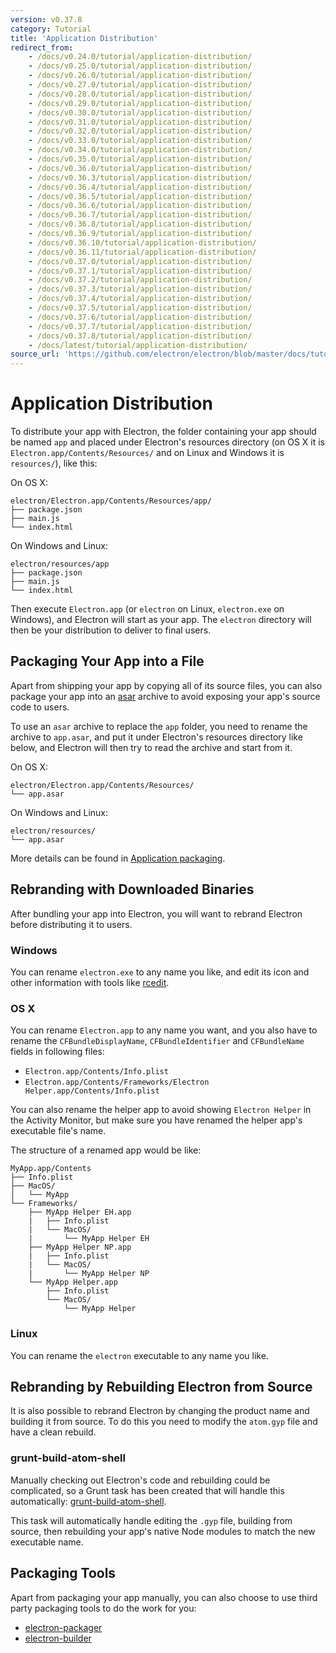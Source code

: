 ```yaml
---
version: v0.37.8
category: Tutorial
title: 'Application Distribution'
redirect_from:
    - /docs/v0.24.0/tutorial/application-distribution/
    - /docs/v0.25.0/tutorial/application-distribution/
    - /docs/v0.26.0/tutorial/application-distribution/
    - /docs/v0.27.0/tutorial/application-distribution/
    - /docs/v0.28.0/tutorial/application-distribution/
    - /docs/v0.29.0/tutorial/application-distribution/
    - /docs/v0.30.0/tutorial/application-distribution/
    - /docs/v0.31.0/tutorial/application-distribution/
    - /docs/v0.32.0/tutorial/application-distribution/
    - /docs/v0.33.0/tutorial/application-distribution/
    - /docs/v0.34.0/tutorial/application-distribution/
    - /docs/v0.35.0/tutorial/application-distribution/
    - /docs/v0.36.0/tutorial/application-distribution/
    - /docs/v0.36.3/tutorial/application-distribution/
    - /docs/v0.36.4/tutorial/application-distribution/
    - /docs/v0.36.5/tutorial/application-distribution/
    - /docs/v0.36.6/tutorial/application-distribution/
    - /docs/v0.36.7/tutorial/application-distribution/
    - /docs/v0.36.8/tutorial/application-distribution/
    - /docs/v0.36.9/tutorial/application-distribution/
    - /docs/v0.36.10/tutorial/application-distribution/
    - /docs/v0.36.11/tutorial/application-distribution/
    - /docs/v0.37.0/tutorial/application-distribution/
    - /docs/v0.37.1/tutorial/application-distribution/
    - /docs/v0.37.2/tutorial/application-distribution/
    - /docs/v0.37.3/tutorial/application-distribution/
    - /docs/v0.37.4/tutorial/application-distribution/
    - /docs/v0.37.5/tutorial/application-distribution/
    - /docs/v0.37.6/tutorial/application-distribution/
    - /docs/v0.37.7/tutorial/application-distribution/
    - /docs/v0.37.8/tutorial/application-distribution/
    - /docs/latest/tutorial/application-distribution/
source_url: 'https://github.com/electron/electron/blob/master/docs/tutorial/application-distribution.md'
---
```


# Application Distribution

To distribute your app with Electron, the folder containing your app should be
named `app` and placed under Electron's resources directory (on OS X it is
`Electron.app/Contents/Resources/` and on Linux and Windows it is `resources/`),
like this:

On OS X:

```text
electron/Electron.app/Contents/Resources/app/
├── package.json
├── main.js
└── index.html
```

On Windows and Linux:

```text
electron/resources/app
├── package.json
├── main.js
└── index.html
```

Then execute `Electron.app` (or `electron` on Linux, `electron.exe` on Windows),
and Electron will start as your app. The `electron` directory will then be
your distribution to deliver to final users.

## Packaging Your App into a File

Apart from shipping your app by copying all of its source files, you can also
package your app into an [asar](https://github.com/atom/asar) archive to avoid
exposing your app's source code to users.

To use an `asar` archive to replace the `app` folder, you need to rename the
archive to `app.asar`, and put it under Electron's resources directory like
below, and Electron will then try to read the archive and start from it.

On OS X:

```text
electron/Electron.app/Contents/Resources/
└── app.asar
```

On Windows and Linux:

```text
electron/resources/
└── app.asar
```

More details can be found in [Application packaging](http://electron.atom.io/docs/tutorial/application-packaging).

## Rebranding with Downloaded Binaries

After bundling your app into Electron, you will want to rebrand Electron
before distributing it to users.

### Windows

You can rename `electron.exe` to any name you like, and edit its icon and other
information with tools like [rcedit](https://github.com/atom/rcedit).

### OS X

You can rename `Electron.app` to any name you want, and you also have to rename
the `CFBundleDisplayName`, `CFBundleIdentifier` and `CFBundleName` fields in
following files:

* `Electron.app/Contents/Info.plist`
* `Electron.app/Contents/Frameworks/Electron Helper.app/Contents/Info.plist`

You can also rename the helper app to avoid showing `Electron Helper` in the
Activity Monitor, but make sure you have renamed the helper app's executable
file's name.

The structure of a renamed app would be like:

```
MyApp.app/Contents
├── Info.plist
├── MacOS/
│   └── MyApp
└── Frameworks/
    ├── MyApp Helper EH.app
    |   ├── Info.plist
    |   └── MacOS/
    |       └── MyApp Helper EH
    ├── MyApp Helper NP.app
    |   ├── Info.plist
    |   └── MacOS/
    |       └── MyApp Helper NP
    └── MyApp Helper.app
        ├── Info.plist
        └── MacOS/
            └── MyApp Helper
```

### Linux

You can rename the `electron` executable to any name you like.

## Rebranding by Rebuilding Electron from Source

It is also possible to rebrand Electron by changing the product name and
building it from source. To do this you need to modify the `atom.gyp` file and
have a clean rebuild.

### grunt-build-atom-shell

Manually checking out Electron's code and rebuilding could be complicated, so
a Grunt task has been created that will handle this automatically:
[grunt-build-atom-shell](https://github.com/paulcbetts/grunt-build-atom-shell).

This task will automatically handle editing the `.gyp` file, building from
source, then rebuilding your app's native Node modules to match the new
executable name.

## Packaging Tools

Apart from packaging your app manually, you can also choose to use third party
packaging tools to do the work for you:

* [electron-packager](https://github.com/maxogden/electron-packager)
* [electron-builder](https://github.com/loopline-systems/electron-builder)
